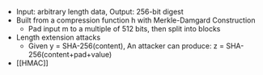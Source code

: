 - Input: arbitrary length data, Output: 256-bit digest
- Built from a compression function h with Merkle-Damgard Construction
	- Pad input m to a multiple of 512 bits, then split into blocks
- Length extension attacks
	- Given y = SHA-256(content), An attacker can produce:  z = SHA-256(content+pad+value)
- [[HMAC]]